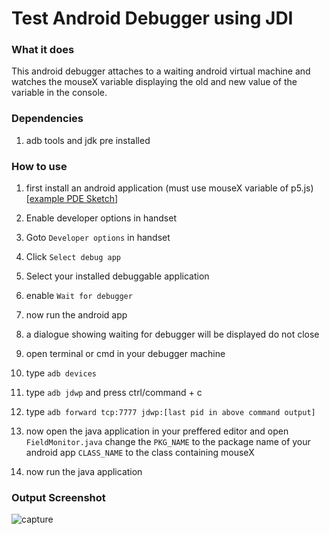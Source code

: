 # Test Android Debugger using JDI
### What it does
This android debugger attaches to a waiting android virtual machine and watches the mouseX variable displaying the old and new value of the variable in the console.

### Dependencies
1. adb tools and jdk pre installed

### How to use
1. first install an android application (must use mouseX variable of p5.js)
[[example PDE Sketch](https://github.com/manav-mj/DebuggerTest/blob/master/androidsketch/androidsketch.pde)]
2. Enable developer options in handset
3. Goto `Developer options` in handset
4. Click `Select debug app`
5. Select your installed debuggable application
6. enable `Wait for debugger`
7. now run the android app
8. a dialogue showing waiting for debugger will be displayed do not close
9. open terminal or cmd in your debugger machine
10. type `adb devices`
11. type `adb jdwp` and press ctrl/command + c
12. type `adb forward tcp:7777 jdwp:[last pid in above command output]`
13. now open the java application in your preffered editor and open `FieldMonitor.java` 
change the 
`PKG_NAME` to the package name of your android app
`CLASS_NAME` to the class containing mouseX

14. now run the java application

### Output Screenshot
![capture](https://user-images.githubusercontent.com/22222147/40159836-a1ff5214-59c8-11e8-90fc-01cbb2972274.PNG)
